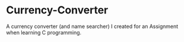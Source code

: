 # Currency-Converter
A currency converter (and name searcher) I created for an Assignment when learning C programming.
